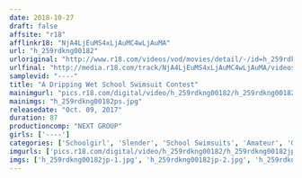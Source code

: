 ```yaml
---
date: 2018-10-27
draft: false
affsite: "r18"
afflinkr18: "NjA4LjEuMS4xLjAuMC4wLjAuMA"
url: "h_259rdkng00182"
urloriginal: "http://www.r18.com/videos/vod/movies/detail/-/id=h_259rdkng00182"
urlfinal: "http://media.r18.com/track/NjA4LjEuMS4xLjAuMC4wLjAuMA/videos/vod/movies/detail/-/id=h_259rdkng00182"
samplevid: "----"
title: "A Dripping Wet School Swimsuit Contest"
mainimgurl: "pics.r18.com/digital/video/h_259rdkng00182/h_259rdkng00182ps.jpg"
mainimgs: "h_259rdkng00182ps.jpg"
releasedate: "Oct. 09, 2017"
duration: 87
productioncomp: "NEXT GROUP"
girls: ['----']
categories: ['Schoolgirl', 'Slender', 'School Swimsuits', 'Amateur', 'Gonzo']
imgurls: ['pics.r18.com/digital/video/h_259rdkng00182/h_259rdkng00182jp-1.jpg', 'pics.r18.com/digital/video/h_259rdkng00182/h_259rdkng00182jp-2.jpg', 'pics.r18.com/digital/video/h_259rdkng00182/h_259rdkng00182jp-3.jpg', 'pics.r18.com/digital/video/h_259rdkng00182/h_259rdkng00182jp-4.jpg', 'pics.r18.com/digital/video/h_259rdkng00182/h_259rdkng00182jp-5.jpg', 'pics.r18.com/digital/video/h_259rdkng00182/h_259rdkng00182jp-6.jpg', 'pics.r18.com/digital/video/h_259rdkng00182/h_259rdkng00182jp-7.jpg', 'pics.r18.com/digital/video/h_259rdkng00182/h_259rdkng00182jp-8.jpg', 'pics.r18.com/digital/video/h_259rdkng00182/h_259rdkng00182jp-9.jpg', 'pics.r18.com/digital/video/h_259rdkng00182/h_259rdkng00182jp-10.jpg', 'pics.r18.com/digital/video/h_259rdkng00182/h_259rdkng00182jp-11.jpg', 'pics.r18.com/digital/video/h_259rdkng00182/h_259rdkng00182jp-12.jpg', 'pics.r18.com/digital/video/h_259rdkng00182/h_259rdkng00182jp-13.jpg', 'pics.r18.com/digital/video/h_259rdkng00182/h_259rdkng00182jp-14.jpg', 'pics.r18.com/digital/video/h_259rdkng00182/h_259rdkng00182jp-15.jpg', 'pics.r18.com/digital/video/h_259rdkng00182/h_259rdkng00182jp-16.jpg', 'pics.r18.com/digital/video/h_259rdkng00182/h_259rdkng00182jp-17.jpg', 'pics.r18.com/digital/video/h_259rdkng00182/h_259rdkng00182jp-18.jpg', 'pics.r18.com/digital/video/h_259rdkng00182/h_259rdkng00182jp-19.jpg', 'pics.r18.com/digital/video/h_259rdkng00182/h_259rdkng00182jp-20.jpg']
imgs: ['h_259rdkng00182jp-1.jpg', 'h_259rdkng00182jp-2.jpg', 'h_259rdkng00182jp-3.jpg', 'h_259rdkng00182jp-4.jpg', 'h_259rdkng00182jp-5.jpg', 'h_259rdkng00182jp-6.jpg', 'h_259rdkng00182jp-7.jpg', 'h_259rdkng00182jp-8.jpg', 'h_259rdkng00182jp-9.jpg', 'h_259rdkng00182jp-10.jpg', 'h_259rdkng00182jp-11.jpg', 'h_259rdkng00182jp-12.jpg', 'h_259rdkng00182jp-13.jpg', 'h_259rdkng00182jp-14.jpg', 'h_259rdkng00182jp-15.jpg', 'h_259rdkng00182jp-16.jpg', 'h_259rdkng00182jp-17.jpg', 'h_259rdkng00182jp-18.jpg', 'h_259rdkng00182jp-19.jpg', 'h_259rdkng00182jp-20.jpg']
---
```

